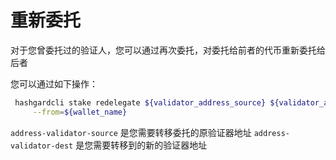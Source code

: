 # 重新委托
对于您曾委托过的验证人，您可以通过再次委托，对委托给前者的代币重新委托给后者

您可以通过如下操作：
```bash
 hashgardcli stake redelegate ${validator_address_source} ${validator_address_dest} \
     --from=${wallet_name}

```

```address-validator-source``` 是您需要转移委托的原验证器地址
`address-validator-dest` 是您需要转移到的新的验证器地址
